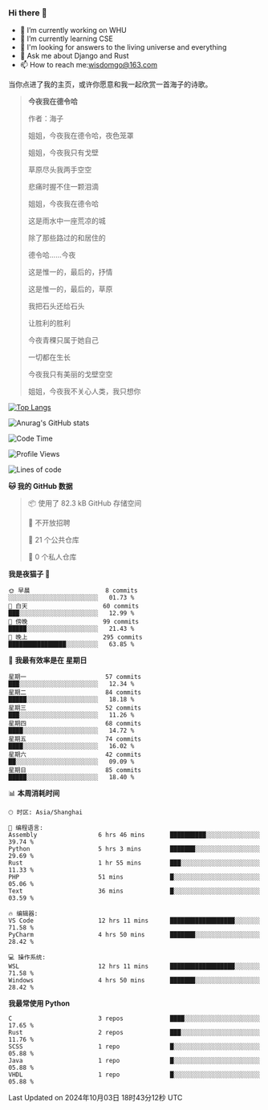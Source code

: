 ### Hi there 👋



- 🔭 I’m currently working on WHU
- 🌱 I’m currently learning CSE
- 🤔 I'm looking for answers to the living universe and everything
- 💬 Ask me about Django and Rust
- 📫 How to reach me:wisdomgo@163.com

当你点进了我的主页，或许你愿意和我一起欣赏一首海子的诗歌。

>**今夜我在德令哈**
>
>作者：海子
>
>姐姐，今夜我在德令哈，夜色笼罩
>
>姐姐，今夜我只有戈壁
>
>草原尽头我两手空空
>
>悲痛时握不住一颗泪滴
>
>姐姐，今夜我在德令哈
>
>这是雨水中一座荒凉的城
>
>除了那些路过的和居住的
>
>德令哈......今夜
>
>这是惟一的，最后的，抒情
>
>这是惟一的，最后的，草原
>
>我把石头还给石头
>
>让胜利的胜利
>
>今夜青稞只属于她自己
>
>一切都在生长
>
>今夜我只有美丽的戈壁空空
>
>姐姐，今夜我不关心人类，我只想你



[![Top Langs](https://github-readme-stats.vercel.app/api/top-langs/?username=wisdomgo&theme=onedark)](https://github.com/anuraghazra/github-readme-stats)

![Anurag's GitHub stats](https://github-readme-stats.vercel.app/api?username=wisdomgo&hide=contribs,stars&theme=synthwave)

<!--START_SECTION:waka-->
![Code Time](http://img.shields.io/badge/Code%20Time-268%20hrs%2035%20mins-blue)

![Profile Views](http://img.shields.io/badge/%E4%B8%AA%E4%BA%BA%E8%B5%84%E6%96%99%E8%A7%82%E7%9C%8B%E6%AC%A1%E6%95%B0-36-blue)

![Lines of code](https://img.shields.io/badge/%E4%BB%8E%E3%80%8CHello%20World%E3%80%8D%E8%B5%B7%E6%88%91%E5%B7%B2%E7%BB%8F%E5%86%99%E4%BA%86-638.8%20thousand%20%E8%A1%8C%E4%BB%A3%E7%A0%81-blue)

**🐱 我的 GitHub 数据** 

> 📦  使用了 82.3 kB GitHub 存储空间 
 > 
> 🚫 不开放招聘
 > 
> 📜 21 个公共仓库 
 > 
> 🔑 0 个私人仓库 
 > 
**我是夜猫子 🦉** 

```text
🌞 早晨                     8 commits           ░░░░░░░░░░░░░░░░░░░░░░░░░   01.73 % 
🌆 白天                     60 commits          ███░░░░░░░░░░░░░░░░░░░░░░   12.99 % 
🌃 傍晚                     99 commits          █████░░░░░░░░░░░░░░░░░░░░   21.43 % 
🌙 晚上                     295 commits         ████████████████░░░░░░░░░   63.85 % 
```
📅 **我最有效率是在 星期日** 

```text
星期一                      57 commits          ███░░░░░░░░░░░░░░░░░░░░░░   12.34 % 
星期二                      84 commits          █████░░░░░░░░░░░░░░░░░░░░   18.18 % 
星期三                      52 commits          ███░░░░░░░░░░░░░░░░░░░░░░   11.26 % 
星期四                      68 commits          ████░░░░░░░░░░░░░░░░░░░░░   14.72 % 
星期五                      74 commits          ████░░░░░░░░░░░░░░░░░░░░░   16.02 % 
星期六                      42 commits          ██░░░░░░░░░░░░░░░░░░░░░░░   09.09 % 
星期日                      85 commits          █████░░░░░░░░░░░░░░░░░░░░   18.40 % 
```


📊 **本周消耗时间** 

```text
🕑︎ 时区: Asia/Shanghai

💬 编程语言: 
Assembly                 6 hrs 46 mins       ██████████░░░░░░░░░░░░░░░   39.74 % 
Python                   5 hrs 3 mins        ███████░░░░░░░░░░░░░░░░░░   29.69 % 
Rust                     1 hr 55 mins        ███░░░░░░░░░░░░░░░░░░░░░░   11.33 % 
PHP                      51 mins             █░░░░░░░░░░░░░░░░░░░░░░░░   05.06 % 
Text                     36 mins             █░░░░░░░░░░░░░░░░░░░░░░░░   03.59 % 

🔥 编辑器: 
VS Code                  12 hrs 11 mins      ██████████████████░░░░░░░   71.58 % 
PyCharm                  4 hrs 50 mins       ███████░░░░░░░░░░░░░░░░░░   28.42 % 

💻 操作系统: 
WSL                      12 hrs 11 mins      ██████████████████░░░░░░░   71.58 % 
Windows                  4 hrs 50 mins       ███████░░░░░░░░░░░░░░░░░░   28.42 % 
```

**我最常使用 Python** 

```text
C                        3 repos             ████░░░░░░░░░░░░░░░░░░░░░   17.65 % 
Rust                     2 repos             ███░░░░░░░░░░░░░░░░░░░░░░   11.76 % 
SCSS                     1 repo              █░░░░░░░░░░░░░░░░░░░░░░░░   05.88 % 
Java                     1 repo              █░░░░░░░░░░░░░░░░░░░░░░░░   05.88 % 
VHDL                     1 repo              █░░░░░░░░░░░░░░░░░░░░░░░░   05.88 % 
```




 Last Updated on 2024年10月03日 18时43分12秒 UTC
<!--END_SECTION:waka-->
